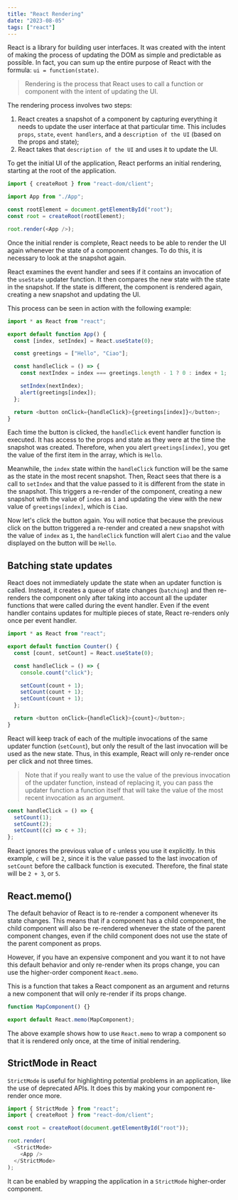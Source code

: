 ```yaml
---
title: "React Rendering"
date: "2023-08-05"
tags: ["react"]
---
```


React is a library for building user interfaces. It was created with the intent of making the process of updating the DOM as simple and predictable as possible. In fact, you can sum up the entire purpose of React with the formula: `ui = function(state)`.

> Rendering is the process that React uses to call a function or component with the intent of updating the UI.

The rendering process involves two steps:

1. React creates a snapshot of a component by capturing everything it needs to update the user interface at that particular time. This includes `props`, `state`, `event handlers`, and a `description of the UI` (based on the props and state);
2. React takes that `description of the UI` and uses it to update the UI.

To get the initial UI of the application, React performs an initial rendering, starting at the root of the application.

```js
import { createRoot } from "react-dom/client";

import App from "./App";

const rootElement = document.getElementById("root");
const root = createRoot(rootElement);

root.render(<App />);
```

Once the initial render is complete, React needs to be able to render the UI again whenever the state of a component changes. To do this, it is necessary to look at the snapshot again.

React examines the event handler and sees if it contains an invocation of the `useState` updater function. It then compares the new state with the state in the snapshot. If the state is different, the component is rendered again, creating a new snapshot and updating the UI.

This process can be seen in action with the following example:

```js
import * as React from "react";

export default function App() {
  const [index, setIndex] = React.useState(0);

  const greetings = ["Hello", "Ciao"];

  const handleClick = () => {
    const nextIndex = index === greetings.length - 1 ? 0 : index + 1;

    setIndex(nextIndex);
    alert(greetings[index]);
  };

  return <button onClick={handleClick}>{greetings[index]}</button>;
}
```

Each time the button is clicked, the `handleClick` event handler function is executed. It has access to the props and state as they were at the time the snapshot was created. Therefore, when you alert `greetings[index]`, you get the value of the first item in the array, which is `Hello`.

Meanwhile, the `index` state within the `handleClick` function will be the same as the state in the most recent snapshot. Then, React sees that there is a call to `setIndex` and that the value passed to it is different from the state in the snapshot. This triggers a re-render of the component, creating a new snapshot with the value of `index` as `1` and updating the view with the new value of `greetings[index]`, which is `Ciao`.

Now let's click the button again. You will notice that because the previous click on the button triggered a re-render and created a new snapshot with the value of `index` as `1`, the `handleClick` function will alert `Ciao` and the value displayed on the button will be `Hello`.

## Batching state updates

React does not immediately update the state when an updater function is called. Instead, it creates a queue of state changes (`batching`) and then re-renders the component only after taking into account all the updater functions that were called during the event handler. Even if the event handler contains updates for multiple pieces of state, React re-renders only once per event handler.

```js
import * as React from "react";

export default function Counter() {
  const [count, setCount] = React.useState(0);

  const handleClick = () => {
    console.count("click");

    setCount(count + 1);
    setCount(count + 1);
    setCount(count + 1);
  };

  return <button onClick={handleClick}>{count}</button>;
}
```

React will keep track of each of the multiple invocations of the same updater function (`setCount`), but only the result of the last invocation will be used as the new state. Thus, in this example, React will only re-render once per click and not three times.

> Note that if you really want to use the value of the previous invocation of the updater function, instead of replacing it, you can pass the updater function a function itself that will take the value of the most recent invocation as an argument.

```js
const handleClick = () => {
  setCount(1);
  setCount(2);
  setCount((c) => c + 3);
};
```

React ignores the previous value of `c` unless you use it explicitly. In this example, `c` will be `2`, since it is the value passed to the last invocation of `setCount` before the callback function is executed. Therefore, the final state will be `2 + 3`, or `5`.

## React.memo()

The default behavior of React is to re-render a component whenever its state changes. This means that if a component has a child component, the child component will also be re-rendered whenever the state of the parent component changes, even if the child component does not use the state of the parent component as props.

However, if you have an expensive component and you want it to not have this default behavior and only re-render when its props change, you can use the higher-order component `React.memo`.

This is a function that takes a React component as an argument and returns a new component that will only re-render if its props change.

```js
function MapComponent() {}

export default React.memo(MapComponent);
```

The above example shows how to use `React.memo` to wrap a component so that it is rendered only once, at the time of initial rendering.

## StrictMode in React

`StrictMode` is useful for highlighting potential problems in an application, like the use of deprecated APIs. It does this by making your component re-render once more.

```js
import { StrictMode } from "react";
import { createRoot } from "react-dom/client";

const root = createRoot(document.getElementById("root"));

root.render(
  <StrictMode>
    <App />
  </StrictMode>
);
```

It can be enabled by wrapping the application in a `StrictMode` higher-order component.

